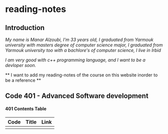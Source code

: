 # reading-notes

## Introduction

*My name is Manar Alzoubi, I'm 33 years old, I graduated from Yarmouk university with masters degree of computer science major, I graduated from Yarmouk university too with a bachlore's of computer science, I live in Irbid*

*I am very good with c++ programming language, and I want to be a devloper soon.*

** I want to add my reading-notes of the course on this website inorder to be a reference **

## Code 401 - Advanced Software development

#### 401 Contents Table

|Code          |Title          | Link       |
|:---          | ---:          | :---:      |
|              |               |            |